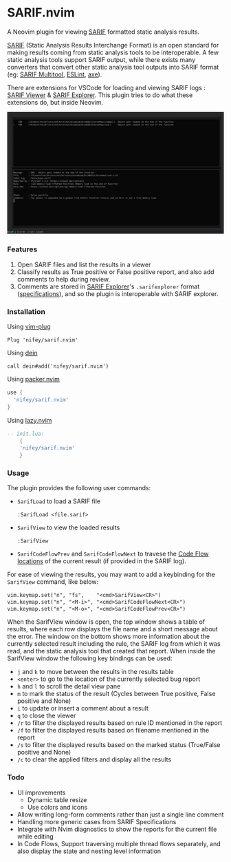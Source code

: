 # SARIF.nvim

A Neovim plugin for viewing [SARIF](https://sarifweb.azurewebsites.net/) formatted static analysis results. 

[SARIF](https://sarifweb.azurewebsites.net/) (Static Analysis Results Interchange Format) is an open standard for making results coming from static analysis tools to be interoperable. A few static analysis tools support SARIF output, while there exists many converters that convert other static analysis tool outputs into SARIF format (eg: [SARIF Multitool](https://github.com/microsoft/sarif-sdk/blob/main/docs/multitool-usage.md#supported-converters), [ESLint](https://www.npmjs.com/package/@microsoft/eslint-formatter-sarif), [axe](https://www.npmjs.com/package/axe-sarif-converter)).

There are extensions for VSCode for loading and viewing SARIF logs : [SARIF Viewer](https://github.com/Microsoft/sarif-vscode-extension/) & [SARIF Explorer](https://github.com/trailofbits/vscode-sarif-explorer). This plugin tries to do what these extensions do, but inside Neovim.

![Screenshot](screenshot.png)

### Features
1. Open SARIF files and list the results in a viewer
2. Classify results as True positive or False positive report, and also add comments to help during review.
3. Comments are stored in [SARIF Explorer](https://github.com/trailofbits/vscode-sarif-explorer)'s `.sarifexplorer` format ([specifications](https://github.com/trailofbits/vscode-sarif-explorer/blob/main/docs/sarif_explorer_spec.md)), and so the plugin is interoperable with SARIF explorer.

### Installation

Using [vim-plug](https://github.com/junegunn/vim-plug)

```viml
Plug 'nifey/sarif.nvim'
```

Using [dein](https://github.com/Shougo/dein.vim)

```viml
call dein#add('nifey/sarif.nvim')
```

Using [packer.nvim](https://github.com/wbthomason/packer.nvim)

```lua
use {
  'nifey/sarif.nvim'
}
```

Using [lazy.nvim](https://github.com/folke/lazy.nvim)

```lua
-- init.lua:
    {
    'nifey/sarif.nvim'
    }
```

### Usage

The plugin provides the following user commands:
- `SarifLoad` to load a SARIF file
    ```
    :SarifLoad <file.sarif>
    ```
- `SarifView` to view the loaded results
    ```
    :SarifView
- `SarifCodeFlowPrev` and `SarifCodeFlowNext` to travese the [Code Flow locations](https://github.com/microsoft/sarif-tutorials/blob/main/docs/3-Beyond-basics.md#code-flows) of the current result (if provided in the SARIF log).

For ease of viewing the results, you may want to add a keybinding for the `SarifView` command, like below:
```
vim.keymap.set("n", "fs",    "<cmd>SarifView<CR>")
vim.keymap.set("n", "<M-i>", "<cmd>SarifCodeFlowNext<CR>")
vim.keymap.set("n", "<M-o>", "<cmd>SarifCodeFlowPrev<CR>")
```

When the SarifView window is open, the top window shows a table of results, where each row displays the file name and a short message about the error. The window on the bottom shows more information about the currently selected result including the rule, the SARIF log from which it was read, and the static analysis tool that created that report. When inside the SarifView window the following key bindings can be used:
- `j` and `k` to move between the results in the results table
- `<enter>` to go to the location of the currently selected bug report
- `h` and `l` to scroll the detail view pane
- `m` to mark the status of the result (Cycles between True positive, False positive and None)
- `i` to update or insert a comment about a result
- `q` to close the viewer
- `/r` to filter the displayed results based on rule ID mentioned in the report
- `/f` to filter the displayed results based on filename mentioned in the report
- `/s` to filter the displayed results based on the marked status (True/False positive and None)
- `/c` to clear the applied filters and display all the results

### Todo
- UI improvements
    - Dynamic table resize
    - Use colors and icons
- Allow writing long-form comments rather than just a single line comment
- Handling more generic cases from SARIF Specifications
- Integrate with Nvim diagnostics to show the reports for the current file while editing
- In Code Flows, Support traversing multiple thread flows separately, and also display the state and nesting level information
